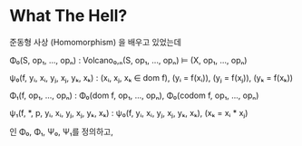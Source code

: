 # What The Hell?

준동형 사상 (Homomorphism) 을 배우고 있었는데

Φ₀(S, op₁, ..., opₙ) : Volcano₀,ₙ(S, op₁, ..., opₙ) ⊨ (X, op₁, ..., opₙ)

ψ₀(f, yᵢ, xᵢ, yⱼ, xⱼ, yₖ, xₖ) : (xᵢ, xⱼ, xₖ ∈ dom f), (yᵢ = f(xᵢ)), (yⱼ = f(xⱼ)), (yₖ = f(xₖ))

Φ₁(f, op₁, ..., opₙ) : Φ₀(dom f, op₁, ..., opₙ), Φ₀(codom f, op₁, ..., opₙ)

ψ₁(f, *, p, yᵢ, xᵢ, yⱼ, xⱼ, yₖ, xₖ) : ψ₀(f, yᵢ, xᵢ, yⱼ, xⱼ, yₖ, xₖ), (xₖ = xᵢ * xⱼ) 

인 Φ₀, Φ₁, Ψ₀, Ψ₁를 정의하고,